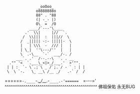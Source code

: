 
                   _ooOoo_ 
                  o8888888o 
                  88" . "88 
                  (| -_- |) 
                  O\  =  /O 
               ____/`---'\____ 
             .'  \\|     |//  `. 
            /  \\|||  :  |||//  \ 
           /  _||||| -:- |||||-  \ 
           |   | \\\  -  /// |   | 
           | \_|  ''\---/''  |   | 
           \  .-\__  `-`  ___/-. / 
         ___`. .'  /--.--\  `. . __ 
      ."" '<  `.___\_<|>_/___.'  >'"". 
     | | :  `- \`.;`\ _ /`;.`/ - ` : | | 
     \  \ `-.   \_ __\ /__ _/   .-` /  / 
======`-.____`-.___\_____/___.-`____.-'====== 
                   `=---=' 
^^^^^^^^^^^^^^^^^^^^^^^^^^^^^^^^^^^^^^^^^^^^^ 
         佛祖保佑       永无BUG 
